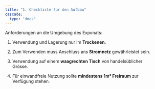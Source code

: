 ```yaml
---
title: "1. Checkliste für den Aufbau"
cascade:
  type: "docs"
---
```


Anforderungen an die Umgebung des Exponats:

1.  Verwendung und Lagerung nur im **Trockenen**.

2.  Zum Verwenden muss Anschluss ans **Stromnetz** gewährleistet sein.

3.  Verwendung auf einem **waagrechten Tisch** von handelsüblicher
    Grösse.

4.  Für einwandfreie Nutzung sollte **mindestens 1m³ Freiraum** zur
    Verfügung stehen.
